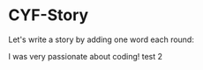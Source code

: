 # CYF-Story

Let's write a story by adding one word each round:

I was very passionate about coding!
test 2